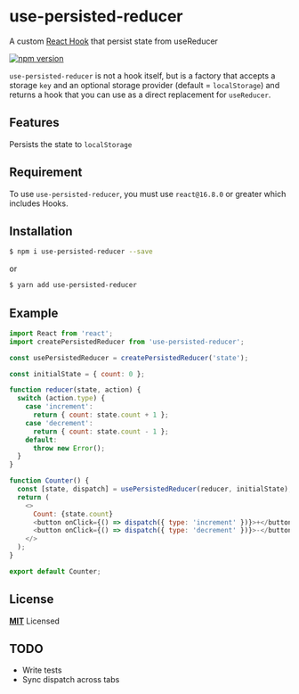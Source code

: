# use-persisted-reducer

A custom [React Hook](https://reactjs.org/docs/hooks-overview.html) that persist state from useReducer

[![npm version](https://badge.fury.io/js/use-persisted-reducer.svg)](https://badge.fury.io/js/use-persisted-reducer)

`use-persisted-reducer` is not a hook itself, but is a factory that accepts a storage `key`
and an optional storage provider (default = `localStorage`) and returns a hook
that you can use as a direct replacement for `useReducer`.

## Features

Persists the state to `localStorage`

## Requirement

To use `use-persisted-reducer`, you must use `react@16.8.0` or greater which includes Hooks.

## Installation

```sh
$ npm i use-persisted-reducer --save
```

or

```sh
$ yarn add use-persisted-reducer
```

## Example

```js
import React from 'react';
import createPersistedReducer from 'use-persisted-reducer';

const usePersistedReducer = createPersistedReducer('state');

const initialState = { count: 0 };

function reducer(state, action) {
  switch (action.type) {
    case 'increment':
      return { count: state.count + 1 };
    case 'decrement':
      return { count: state.count - 1 };
    default:
      throw new Error();
  }
}

function Counter() {
  const [state, dispatch] = usePersistedReducer(reducer, initialState);
  return (
    <>
      Count: {state.count}
      <button onClick={() => dispatch({ type: 'increment' })}>+</button>
      <button onClick={() => dispatch({ type: 'decrement' })}>-</button>
    </>
  );
}

export default Counter;
```

## License

**[MIT](LICENSE)** Licensed

## TODO

- Write tests
- Sync dispatch across tabs

